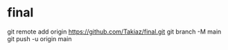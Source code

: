 # final
git remote add origin https://github.com/Takiaz/final.git
git branch -M main
git push -u origin main
